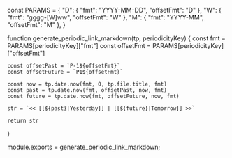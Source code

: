 const PARAMS = {
    "D": {
        "fmt": "YYYY-MM-DD",
        "offsetFmt": "D"
    },
    "W": {
        "fmt": "gggg-[W]ww",
        "offsetFmt": "W"
    },
    "M": {
        "fmt": "YYYY-MM",
        "offsetFmt": "M"
    },
}

function generate_periodic_link_markdown(tp, periodicityKey) {
    const fmt = PARAMS[periodicityKey]["fmt"]
    const offsetFmt = PARAMS[periodicityKey]["offsetFmt"]

    const offsetPast = `P-1${offsetFmt}`
    const offsetFuture = `P1${offsetFmt}`

    const now = tp.date.now(fmt, 0, tp.file.title, fmt)
    const past = tp.date.now(fmt, offsetPast, now, fmt)
    const future = tp.date.now(fmt, offsetFuture, now, fmt)

    str = `<< [[${past}|Yesterday]] | [[${future}|Tomorrow]] >>`

    return str
}

module.exports = generate_periodic_link_markdown;